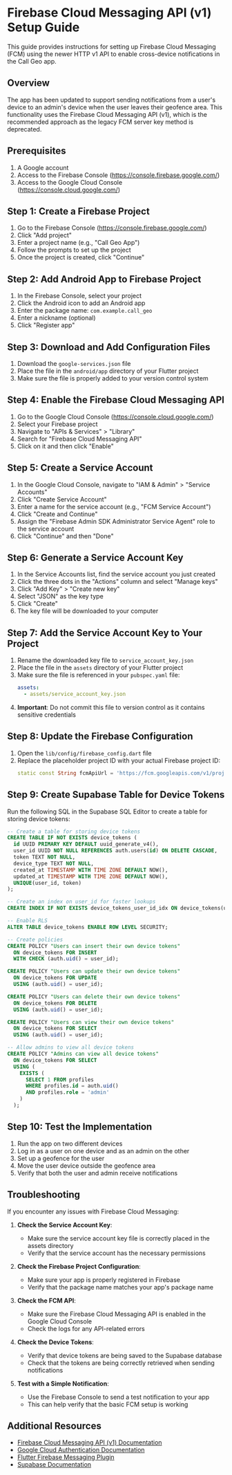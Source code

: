 # Firebase Cloud Messaging API (v1) Setup Guide

This guide provides instructions for setting up Firebase Cloud Messaging (FCM) using the newer HTTP v1 API to enable cross-device notifications in the Call Geo app.

## Overview

The app has been updated to support sending notifications from a user's device to an admin's device when the user leaves their geofence area. This functionality uses the Firebase Cloud Messaging API (v1), which is the recommended approach as the legacy FCM server key method is deprecated.

## Prerequisites

1. A Google account
2. Access to the Firebase Console (https://console.firebase.google.com/)
3. Access to the Google Cloud Console (https://console.cloud.google.com/)

## Step 1: Create a Firebase Project

1. Go to the Firebase Console (https://console.firebase.google.com/)
2. Click "Add project"
3. Enter a project name (e.g., "Call Geo App")
4. Follow the prompts to set up the project
5. Once the project is created, click "Continue"

## Step 2: Add Android App to Firebase Project

1. In the Firebase Console, select your project
2. Click the Android icon to add an Android app
3. Enter the package name: `com.example.call_geo`
4. Enter a nickname (optional)
5. Click "Register app"

## Step 3: Download and Add Configuration Files

1. Download the `google-services.json` file
2. Place the file in the `android/app` directory of your Flutter project
3. Make sure the file is properly added to your version control system

## Step 4: Enable the Firebase Cloud Messaging API

1. Go to the Google Cloud Console (https://console.cloud.google.com/)
2. Select your Firebase project
3. Navigate to "APIs & Services" > "Library"
4. Search for "Firebase Cloud Messaging API"
5. Click on it and then click "Enable"

## Step 5: Create a Service Account

1. In the Google Cloud Console, navigate to "IAM & Admin" > "Service Accounts"
2. Click "Create Service Account"
3. Enter a name for the service account (e.g., "FCM Service Account")
4. Click "Create and Continue"
5. Assign the "Firebase Admin SDK Administrator Service Agent" role to the service account
6. Click "Continue" and then "Done"

## Step 6: Generate a Service Account Key

1. In the Service Accounts list, find the service account you just created
2. Click the three dots in the "Actions" column and select "Manage keys"
3. Click "Add Key" > "Create new key"
4. Select "JSON" as the key type
5. Click "Create"
6. The key file will be downloaded to your computer

## Step 7: Add the Service Account Key to Your Project

1. Rename the downloaded key file to `service_account_key.json`
2. Place the file in the `assets` directory of your Flutter project
3. Make sure the file is referenced in your `pubspec.yaml` file:
   ```yaml
   assets:
     - assets/service_account_key.json
   ```
4. **Important**: Do not commit this file to version control as it contains sensitive credentials

## Step 8: Update the Firebase Configuration

1. Open the `lib/config/firebase_config.dart` file
2. Replace the placeholder project ID with your actual Firebase project ID:
   ```dart
   static const String fcmApiUrl = 'https://fcm.googleapis.com/v1/projects/YOUR_PROJECT_ID/messages:send';
   ```

## Step 9: Create Supabase Table for Device Tokens

Run the following SQL in the Supabase SQL Editor to create a table for storing device tokens:

```sql
-- Create a table for storing device tokens
CREATE TABLE IF NOT EXISTS device_tokens (
  id UUID PRIMARY KEY DEFAULT uuid_generate_v4(),
  user_id UUID NOT NULL REFERENCES auth.users(id) ON DELETE CASCADE,
  token TEXT NOT NULL,
  device_type TEXT NOT NULL,
  created_at TIMESTAMP WITH TIME ZONE DEFAULT NOW(),
  updated_at TIMESTAMP WITH TIME ZONE DEFAULT NOW(),
  UNIQUE(user_id, token)
);

-- Create an index on user_id for faster lookups
CREATE INDEX IF NOT EXISTS device_tokens_user_id_idx ON device_tokens(user_id);

-- Enable RLS
ALTER TABLE device_tokens ENABLE ROW LEVEL SECURITY;

-- Create policies
CREATE POLICY "Users can insert their own device tokens"
  ON device_tokens FOR INSERT
  WITH CHECK (auth.uid() = user_id);

CREATE POLICY "Users can update their own device tokens"
  ON device_tokens FOR UPDATE
  USING (auth.uid() = user_id);

CREATE POLICY "Users can delete their own device tokens"
  ON device_tokens FOR DELETE
  USING (auth.uid() = user_id);

CREATE POLICY "Users can view their own device tokens"
  ON device_tokens FOR SELECT
  USING (auth.uid() = user_id);

-- Allow admins to view all device tokens
CREATE POLICY "Admins can view all device tokens"
  ON device_tokens FOR SELECT
  USING (
    EXISTS (
      SELECT 1 FROM profiles
      WHERE profiles.id = auth.uid()
      AND profiles.role = 'admin'
    )
  );
```

## Step 10: Test the Implementation

1. Run the app on two different devices
2. Log in as a user on one device and as an admin on the other
3. Set up a geofence for the user
4. Move the user device outside the geofence area
5. Verify that both the user and admin receive notifications

## Troubleshooting

If you encounter any issues with Firebase Cloud Messaging:

1. **Check the Service Account Key**:
   - Make sure the service account key file is correctly placed in the assets directory
   - Verify that the service account has the necessary permissions

2. **Check the Firebase Project Configuration**:
   - Make sure your app is properly registered in Firebase
   - Verify that the package name matches your app's package name

3. **Check the FCM API**:
   - Make sure the Firebase Cloud Messaging API is enabled in the Google Cloud Console
   - Check the logs for any API-related errors

4. **Check the Device Tokens**:
   - Verify that device tokens are being saved to the Supabase database
   - Check that the tokens are being correctly retrieved when sending notifications

5. **Test with a Simple Notification**:
   - Use the Firebase Console to send a test notification to your app
   - This can help verify that the basic FCM setup is working

## Additional Resources

- [Firebase Cloud Messaging API (v1) Documentation](https://firebase.google.com/docs/cloud-messaging/migrate-v1)
- [Google Cloud Authentication Documentation](https://cloud.google.com/docs/authentication)
- [Flutter Firebase Messaging Plugin](https://pub.dev/packages/firebase_messaging)
- [Supabase Documentation](https://supabase.io/docs)

